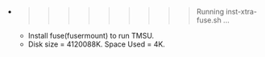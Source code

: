 * >>>>>>>>> Running inst-xtra-fuse.sh ...
  * Install fuse(fusermount) to run TMSU.
  * Disk size = 4120088K. Space Used = 4K.
